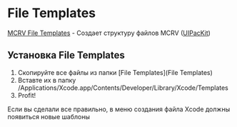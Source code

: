 # File Templates

[MCRV File Templates](MCRV/README.md) - Создает структуру файлов MCRV ([UIPacKit](Documentation-RU/RZUIKit/RZUIPacKit/README.md))

## Установка File Templates

1. Скопируйте все файлы из папки [File Templates](File Templates)
2. Вставте их в папку /Applications/Xcode.app/Contents/Developer/Library/Xcode/Templates
3. Profit!

Если вы сделали все правильно, в меню создания файла Xcode должны появиться новые шаблоны
